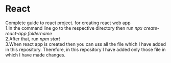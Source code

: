 # React
Complete guide to react project.
for creating react web app<br>
1.In the command line go to the respective directory then run <i>npx create-react-app foldername</i><br>
2.After that, run <i>npm start</i><br>
3.When react app is created then you can uss all the file which I have added in this repository.
Therefore, in this repository I have added only those file in which I have made changes.
